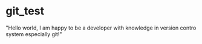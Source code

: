 # git_test
"Hello world, I am happy to be a developer with knowledge in version contro system especially git!"